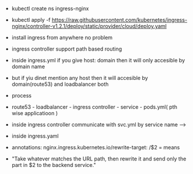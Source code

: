 - kubectl create ns ingress-nginx 
- kubectl apply -f https://raw.githubusercontent.com/kubernetes/ingress-nginx/controller-v1.2.1/deploy/static/provider/cloud/deploy.yaml


- install ingress from anywhere no problem 
- ingress controller support path based routing 
- inside ingress.yml if you give host: domain then it will only accesible by domain name  
- but if yiu dinet mention any host then it will accesible by domain(route53) and loadbalancer both 

- process

- route53 - loadbalancer - ingress controller - service - pods.yml( pth wise applicatioon )

- inside ingress controller communicate with svc.yml by service name  -->

- inside ingress.yaml
- annotations:
  nginx.ingress.kubernetes.io/rewrite-target: /$2       = means 
- "Take whatever matches the URL path, then rewrite it and send only the part in $2 to the backend service."
